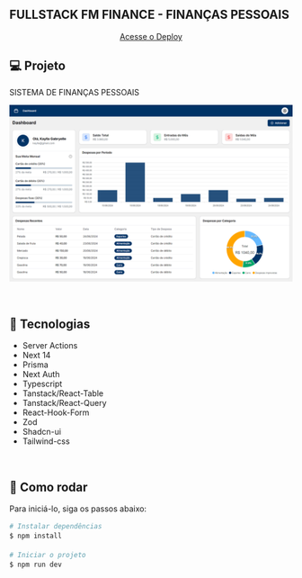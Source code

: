 ## FULLSTACK FM FINANCE - FINANÇAS PESSOAIS

<p align="center">
  <a href="https://fm-finance.vercel.app" target="_blank">
    Acesse o Deploy
  </a>
</p>

## 💻 Projeto

SISTEMA DE FINANÇAS PESSOAIS

<p align="center">
  <img src="public/fm-finance-dashboard.png" alt="Dashboard do FM Finance">
</p>

<br>

## 🧪 Tecnologias

- Server Actions
- Next 14
- Prisma
- Next Auth
- Typescript
- Tanstack/React-Table
- Tanstack/React-Query
- React-Hook-Form
- Zod
- Shadcn-ui
- Tailwind-css

<br>

## 🚀 Como rodar

Para iniciá-lo, siga os passos abaixo:

```bash
# Instalar dependências
$ npm install

# Iniciar o projeto
$ npm run dev
```
